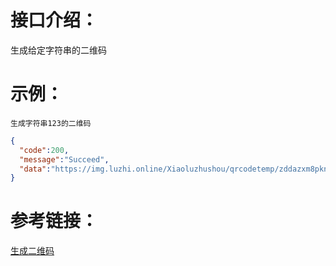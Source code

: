 # 接口介绍：
生成给定字符串的二维码

# 示例：
```
生成字符串123的二维码
``` 
```json
{
  "code":200,
  "message":"Succeed",
  "data":"https://img.luzhi.online/Xiaoluzhushou/qrcodetemp/zddazxm8pknycrpa3p7w9zwhxcby6q.jpg"
}
```   

# 参考链接：
[生成二维码](https://ai.luzhi.online/HomeApiDetails?aid=APIve83aavb5p35z8ksbc9s2vrsgtq)
